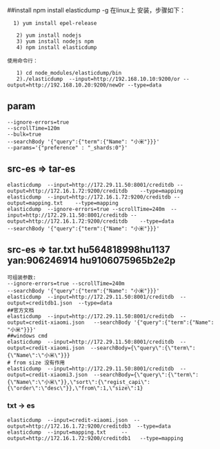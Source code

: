 ##install
    npm install elasticdump -g
    在linux上 安装，步骤如下：
    
      1) yum install epel-release  
    
       2) yum install nodejs  
       3) yum install nodejs npm  
       4) npm install elasticdump  
    
    使用命令行：
    
       1) cd node_modules/elasticdump/bin  
       2)./elasticdump  --input=http://192.168.10.10:9200/or --output=http://192.168.10.20:9200/newOr --type=data  


## param
    --ignore-errors=true
    --scrollTime=120m   
    --bulk=true
    --searchBody '{"query":{"term":{"Name": "小米"}}}'
    --params='{"preference" : "_shards:0"}'
## src-es => tar-es
    elasticdump  --input=http://172.29.11.50:8001/creditdb --output=http://172.16.1.72:9200/creditdb    --type=mapping
    elasticdump  --input=http://172.16.1.72:9200/creditdb --output=mapping.txt    --type=mapping
    elasticdump  --ignore-errors=true --scrollTime=240m  --input=http://172.29.11.50:8001/creditdb --output=http://172.16.1.72:9200/creditdb    --type=data 
    --searchBody '{"query":{"term":{"Name": "小米"}}}'


## src-es => tar.txt hu564818998hu1137 yan:906246914 hu9106075965b2e2p
    可组装参数: 
    --ignore-errors=true --scrollTime=240m
    --searchBody '{"query":{"term":{"Name": "小米"}}}'
    elasticdump  --input=http://172.29.11.50:8001/creditdb  --output=creditdb1.json  --type=data
    ##官方文档
    elasticdump  --input=http://172.29.11.50:8001/creditdb  --output=credit-xiaomi.json   --searchBody '{"query":{"term":{"Name": "小米"}}}'
    ##windows cmd
    elasticdump  --input=http://172.29.11.50:8001/creditdb  --output=credit-xiaomi.json  --searchBody={\"query\":{\"term\":{\"Name\":\"小米\"}}}
    # from size 没有作用 
    elasticdump  --input=http://172.29.11.50:8001/creditdb  --output=credit-xiaomi3.json  --searchBody={\"query\":{\"term\":{\"Name\":\"小米\"}},\"sort\":{\"regist_capi\":{\"order\":\"desc\"}},\"from\":1,\"size\":1}
    
    
### txt -> es
    elasticdump  --input=credit-xiaomi.json  --output=http://172.16.1.72:9200/creditdb3  --type=data 
    elasticdump  --input=mapping.txt     --output=http://172.16.1.72:9200/creditdb1   --type=mapping